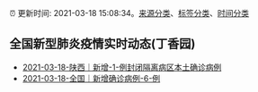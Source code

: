 :alarm_clock: 更新时间: 2021-03-18 15:08:34。[来源分类](../README.md)、[标签分类](../TAGS.md)、[时间分类](../TIMELINE.md)

## 全国新型肺炎疫情实时动态(丁香园)




- [2021-03-18-陕西｜新增-1-例封闭隔离病区本土确诊病例](http://app.cctv.com/special/cportal/detail/arti/index.html?id=ArtiKneZ0vDDwFacgOBBvLxU210318&isfromapp=1) 
- [2021-03-18-全国｜新增确诊病例-6-例](http://app.cctv.com/special/cportal/detail/arti/index.html?id=ArtiM2JfaYT4VchotxlsjAZx210318&isfromapp=1) 